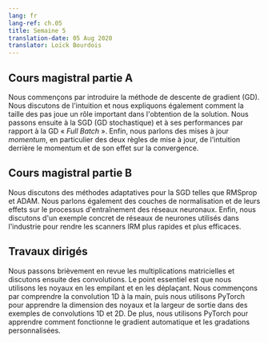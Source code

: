 ```yaml
---
lang: fr
lang-ref: ch.05
title: Semaine 5
translation-date: 05 Aug 2020
translator: Loïck Bourdois
---
```


<!--
## Lecture part A

We begin by introducing Gradient Descent. We discuss the intuition and also talk about how step sizes play an important role in reaching the solution. Then we move on to SGD and its performance in comparison to Full Batch GD. Finally we talk about Momentum Updates, specifically the two update rules, the intuition behind momentum and its effect on convergence.
-->


## Cours magistral partie A

Nous commençons par introduire la méthode de descente de gradient (GD). Nous discutons de l'intuition et nous expliquons également comment la taille des pas joue un rôle important dans l'obtention de la solution. Nous passons ensuite à la SGD (GD stochastique) et à ses performances par rapport à la GD « *Full Batch* ». Enfin, nous parlons des mises à jour *momentum*, en particulier des deux règles de mise à jour, de l'intuition derrière le momentum et de son effet sur la convergence.

<!--
## Lecture part B

We discuss adaptive methods for SGD such as RMSprop and ADAM. We also talk about normalization layers and their effects on the neural network training process. Finally, we discuss a real-world example of neural nets being used in industry to make MRI scans faster and more efficient.
-->

## Cours magistral partie B

Nous discutons des méthodes adaptatives pour la SGD telles que RMSprop et ADAM. Nous parlons également des couches de normalisation et de leurs effets sur le processus d'entraînement des réseaux neuronaux. Enfin, nous discutons d'un exemple concret de réseaux de neurones utilisés dans l'industrie pour rendre les scanners IRM plus rapides et plus efficaces.


<!--
## Practicum

We briefly review the matrix-multiplications and then discuss the convolutions. Key point is we use kernels by stacking and shifting. We first understand the 1D convolution by hand, and then use PyTorch to learn the dimension of kernels and output width in 1D and 2D convolutions examples. Furthermore, we use PyTorch to learn about how automatic gradient works and custom-grads.
-->

## Travaux dirigés
Nous passons brièvement en revue les multiplications matricielles et discutons ensuite des convolutions. Le point essentiel est que nous utilisons les noyaux en les empilant et en les déplaçant. Nous commençons par comprendre la convolution 1D à la main, puis nous utilisons PyTorch pour apprendre la dimension des noyaux et la largeur de sortie dans des exemples de convolutions 1D et 2D. De plus, nous utilisons PyTorch pour apprendre comment fonctionne le gradient automatique et les gradations personnalisées.

